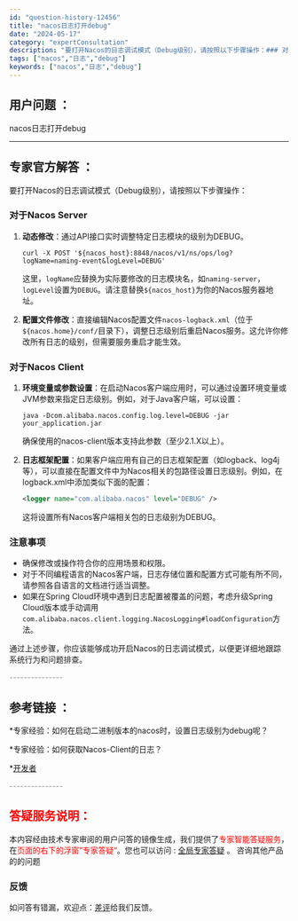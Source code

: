 ```yaml
---
id: "question-history-12456"
title: "nacos日志打开debug"
date: "2024-05-17"
category: "expertConsultation"
description: "要打开Nacos的日志调试模式（Debug级别），请按照以下步骤操作：### 对于Nacos Server1. **动态修改**：通过API接口实时调整特定日志模块的级别为DEBUG。   ```shell   curl -X POST '$nacos_host:8848/nacos/v1/ns/o"
tags: ["nacos","日志","debug"]
keywords: ["nacos","日志","debug"]
---
```


## 用户问题 ： 
 nacos日志打开debug  

---------------
## 专家官方解答 ：

要打开Nacos的日志调试模式（Debug级别），请按照以下步骤操作：

### 对于Nacos Server

1. **动态修改**：通过API接口实时调整特定日志模块的级别为DEBUG。
   ```shell
   curl -X POST '${nacos_host}:8848/nacos/v1/ns/ops/log?logName=naming-event&logLevel=DEBUG'
   ```
   这里，`logName`应替换为实际要修改的日志模块名，如`naming-server`，`logLevel`设置为`DEBUG`。请注意替换`${nacos_host}`为你的Nacos服务器地址。

2. **配置文件修改**：直接编辑Nacos配置文件`nacos-logback.xml`（位于`${nacos.home}/conf/`目录下），调整日志级别后重启Nacos服务。这允许你修改所有日志的级别，但需要服务重启才能生效。

### 对于Nacos Client

1. **环境变量或参数设置**：在启动Nacos客户端应用时，可以通过设置环境变量或JVM参数来指定日志级别。例如，对于Java客户端，可以设置：
   ```shell
   java -Dcom.alibaba.nacos.config.log.level=DEBUG -jar your_application.jar
   ```
   确保使用的nacos-client版本支持此参数（至少2.1.X以上）。

2. **日志框架配置**：如果客户端应用有自己的日志框架配置（如logback、log4j等），可以直接在配置文件中为Nacos相关的包路径设置日志级别。例如，在logback.xml中添加类似下面的配置：
   ```xml
   <logger name="com.alibaba.nacos" level="DEBUG" />
   ```
   这将设置所有Nacos客户端相关包的日志级别为DEBUG。

### 注意事项
- 确保修改或操作符合你的应用场景和权限。
- 对于不同编程语言的Nacos客户端，日志存储位置和配置方式可能有所不同，请参照各自语言的文档进行适当调整。
- 如果在Spring Cloud环境中遇到日志配置被覆盖的问题，考虑升级Spring Cloud版本或手动调用`com.alibaba.nacos.client.logging.NacosLogging#loadConfiguration`方法。

通过上述步骤，你应该能够成功开启Nacos的日志调试模式，以便更详细地跟踪系统行为和问题排查。


<font color="#949494">---------------</font> 


## 参考链接 ：

*专家经验：如何在启动二进制版本的nacos时，设置日志级别为debug呢？ 
 
 *专家经验：如何获取Nacos-Client的日志？ 
 
 *[开发者](https://nacos.io/docs/latest/community/nacos-dev)


 <font color="#949494">---------------</font> 
 


## <font color="#FF0000">答疑服务说明：</font> 

本内容经由技术专家审阅的用户问答的镜像生成，我们提供了<font color="#FF0000">专家智能答疑服务</font>，在<font color="#FF0000">页面的右下的浮窗”专家答疑“</font>。您也可以访问 : [全局专家答疑](https://answer.opensource.alibaba.com/docs/intro) 。 咨询其他产品的的问题

### 反馈
如问答有错漏，欢迎点：[差评](https://ai.nacos.io/user/feedbackByEnhancerGradePOJOID?enhancerGradePOJOId=13835)给我们反馈。
